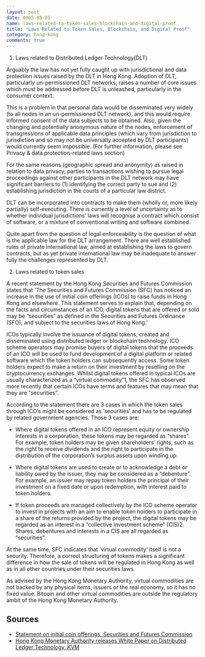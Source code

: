 ```yaml
---
layout: post
date: 0005-08-01
name: laws-related-to-token-sales-blockchain-and-digital-proof
title: "Laws Related to Token Sales, Blockchain, and Digital Proof"
category: hong-kong
comments: true
---
```


1. Laws related to Distributed Ledger Technology(DLT)

Arguably the law has not yet fully caught up with jurisdictional and data protection issues raised by the DLT in Hong Kong. Adoption of DLT, particularly un-permissioned DLT networks, raises a number of core issues which must be addressed before DLT is unleashed, particularly in the consumer context.

This is a problem in that personal data would be disseminated very widely (to all nodes in an un-permissioned DLT network), and this would require informed consent of the data subjects to be obtained. Also, given the changing and potentially anonymous nature of the nodes, enforcement of transgressions of applicable data principles (which vary from jurisdiction to jurisdiction and so may not be universally accepted by DLT participants) would currently seem impossible. (For further information, please see Privacy & data protection-related laws section)

For the same reasons (geographic spread and anonymity) as raised in relation to data privacy, parties to transactions wishing to pursue legal proceedings against other participants in the DLT network may have significant barriers to (1) identifying the correct party to sue and (2) establishing jurisdiction in the courts of a particular law district.

DLT can be incorporated into contracts to make them (wholly or, more likely partially) self-executing. There is currently a level of uncertainty as to whether individual jurisdictions’ laws will recognise a contract which consist of software, or a mixture of conventional writing and software combined.

Quite apart from the question of legal enforceability is the question of what is the applicable law for the DLT arrangement. There are well established rules of private international law, aimed at establishing the laws to govern contracts, but as yet private international law may be inadequate to answer fully the challenges represented by DLT.


2. Laws related to token sales	

A recent statement by the Hong Kong Securities and Futures Commission states that 'The Securities and Futures Commission (SFC) has noticed an increase in the use of initial coin offerings (ICOs) to raise funds in Hong Kong and elsewhere. This statement serves to explain that, depending on the facts and circumstances of an ICO, digital tokens that are offered or sold may be “securities” as defined in the Securities and Futures Ordinance (SFO), and subject to the securities laws of Hong Kong.’

ICOs typically involve the issuance of digital tokens, created and disseminated using distributed ledger or blockchain technology. ICO scheme operators may promise buyers of digital tokens that the proceeds of an ICO will be used to fund development of a digital platform or related software which the token holders can subsequently access. Some token holders expect to make a return on their investment by reselling on the cryptocurrency exchanges. Whilst digital tokens offered in typical ICOs are usually characterized as a “virtual commodity”1, the SFC has observed more recently that certain ICOs have terms and features that may mean that they are “securities”.

According to the statement there are 3 cases in which the token sales through ICO’s might be considered as ‘securities’ and has to be regulated by related government agencies. Those 3 cases are:

  - Where digital tokens offered in an ICO represent equity or ownership interests in a corporation, these tokens may be regarded as “shares”. For example, token holders may be given shareholders’ rights, such as the right to receive dividends and the right to participate in the distribution of the corporation’s surplus assets upon winding up.

  - Where digital tokens are used to create or to acknowledge a debt or liability owed by the issuer, they may be considered as a “debenture”. For example, an issuer may repay token holders the principal of their investment on a fixed date or upon redemption, with interest paid to token holders.
  
  - If token proceeds are managed collectively by the ICO scheme operator to invest in projects with an aim to enable token holders to participate in a share of the returns provided by the project, the digital tokens may be regarded as an interest in a “collective investment scheme” (CIS)2. Shares, debentures and interests in a CIS are all regarded as “securities”.

At the same time, SFC indicates that ‘virtual commodity’ itself is not a security. Therefore, a correct structuring of tokens makes a significant difference in how the sale of tokens will be regulated in Hong Kong as well as in all other countries under their securities laws. 

As advised by the Hong Kong Monetary Authority, virtual commodities are not backed by any physical items, issuers or the real economy, so it has no fixed value.  Bitcoin and other virtual commodities are outside the regulatory ambit of the Hong Kong Monetary Authority.



Sources
------ 

- [Statement on initial coin offerings, Securities and Futures Commission](http://www.sfc.hk/web/EN/news-and-announcements/policy-statements-and-announcements/statement-on-initial-coin-offerings.html)
- [Hong Kong Monetary Authority releases White Paper on Distributed Ledger Technology, KVM](http://www.kwm.com/en/hk/knowledge/insights/hk-monetary-authority-releases-white-paper-on-dlt-20161207)
